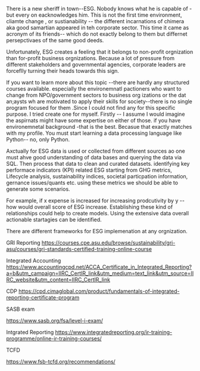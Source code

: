 There is a new sheriff in town--ESG. Nobody knows what he is capable of -but every on eacknowledges him. This is not the first time  environment, cliamte change , or sustianability -- the different incarnations  of   chimera  aka good samartian  appeared in teh corporate sector. This time it came as acronym of its friends-- which do not exactly belong to them but differnet persepctivaes of the same good deeds. 

Unfortunately, ESG creates a feeling that it belongs to non-profit orgnization than for-profit business orgnizations. Because a lot of pressure from different stakeholders and governmental agencies, corporate leaders are forceflly turning their heads towards this sign.

If you want to learn more about this topic --there are hardly any structured courses available. especially the environemnatl pactioners who want to change from NPO/government sectors to business org izations or the dat an;aysts wh are motivated to apply their skills for society--there is no single program focused for them .Since I could not find any for this specific purpose. I tried create one for myself. Firstly -- I assume I would imagine the aspirnats might have some expertise on either of those.  if you have environemnetal background -that is the best. Becasue that exactly matches with my profile. You must start learning a data processing language like Python-- no, only Python.

Axctually for ESG data is used or collected from different sources ao one must ahve good understanding of data bases and querying the data via SQL. Then process that data  to clean  and curated datasets. identifying key performace indicators (KPI) related ESG starting from  GHG metrics, Lifecycle analysis, sustainability indices, societal particpation information, gernance issues/quants etc. using these metrics we should be able to generate some scenarios. 

For example, if x expense is increased for increasing prodcutivity by y -- how would overall score of ESG increase. Establishing these kind of relationships could help to create models. Using the extensive data overall actionable startagies can be identified. 

There are different frameworks for ESG implemenation at any orgnization.

GRI Reporting
https://courses.cpe.asu.edu/browse/sustainability/gri-asu/courses/gri-standards-certified-training-online-course

Integrated Accounting
https://www.accountingcpd.net/ACCA_Certificate_in_Integrated_Reporting?a=b&utm_campaign=IIRC_CertIR_link&utm_medium=text_link&utm_source=IIRC_website&utm_content=IIRC_CertIR_link

CDP
https://cpd.cimaglobal.com/product/fundamentals-of-integrated-reporting-certificate-program

SASB exam

https://www.sasb.org/fsa/level-i-exam/

Intgrated Reporting
https://www.integratedreporting.org/ir-training-programme/online-ir-training-courses/


TCFD

https://www.fsb-tcfd.org/recommendations/

